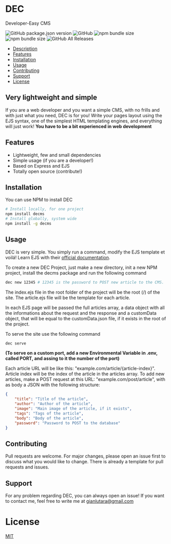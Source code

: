 # DEC
Developer-Easy CMS

![GitHub package.json version](https://img.shields.io/github/package-json/v/GianlucaTarantino/databasetify?style=flat-square) ![GitHub](https://img.shields.io/github/license/GianlucaTarantino/databasetify?style=flat-square) ![npm bundle size](https://img.shields.io/bundlephobia/min/databasetify?style=flat-square) ![npm bundle size](https://img.shields.io/bundlephobia/minzip/databasetify?style=flat-square) ![GitHub All Releases](https://img.shields.io/github/downloads/GianlucaTarantino/databasetify/total?style=flat-square)
- [Description](#very-lightweight-and-simple)
- [Features](#features)
- [Installation](#installation)
- [Usage](#usage)
- [Contributing](#contributing)
- [Support](#support)
- [License](#license)

## Very lightweight and simple
If you are a web developer and you want a simple CMS, with no frills and with just what you need, DEC is for you!
Write your pages layout using the EJS syntax, one of the simplest HTML templating engines, and everything will just work!
**You have to be a bit experienced in web development**

## Features
- Lightweight, few and small dependencies
- Simple usage (if you are a developer!)
- Based on Express and EJS
- Totally open source (contribute!)

## Installation

You can use NPM to install DEC
```bash
# Install locally, for one project
npm install decms
# Install globally, system wide
npm install -g decms
```

## Usage
DEC is very simple. You simply run a command, modify the EJS template et voilá! Learn EJS with their [official documentation](https://ejs.co/).

To create a new DEC Project, just make a new directory, init a new NPM project, install the decms package and run the following command
```bash
dec new 12345 # 12345 is the password to POST new article to the CMS.
```

The index.ejs file in the root folder of the project will be the root (/) of the site. The article.ejs file will be the template for each article.

In each EJS page will be passed the full articles array, a data object with all the informations about the request and the response and a customData object, that will be equal to the customData.json file, if it exists in the root of the project.

To serve the site use the following command
```bash
dec serve
```
**(To serve on a custom port, add a new Environmental Variable in .env, called PORT, and assing to it the number of the port)**

Each article URL will be like this: "example.com/article/{article-index}". Article index will be the index of the article in the articles array. To add new articles, make a POST request at this URL: "example.com/post/article", with as body a JSON with the following structure:

```json
{
    "title": "Title of the article",
    "author": "Author of the article",
    "image": "Main image of the article, if it exists",
    "tags": "Tags of the article",
    "body": "Body of the article",
    "password": "Password to POST to the database"
}
```



## Contributing
Pull requests are welcome. For major changes, please open an issue first to discuss what you would like to change. There is already a template for pull requests and issues.

## Support
For any problem regarding DEC, you can always open an issue! If you want to contact me, feel free to write me at gianlutara@gmail.com

# License

[MIT](https://github.com/GianlucaTarantino/DEC/blob/main/LICENSE)
